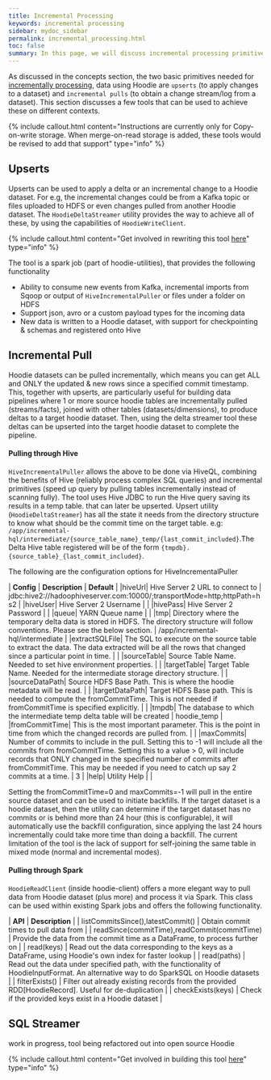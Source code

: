 ```yaml
---
title: Incremental Processing
keywords: incremental processing
sidebar: mydoc_sidebar
permalink: incremental_processing.html
toc: false
summary: In this page, we will discuss incremental processing primitives that Hoodie has to offer.
---
```


As discussed in the concepts section, the two basic primitives needed for [incrementally processing](https://www.oreilly.com/ideas/ubers-case-for-incremental-processing-on-hadoop),
data using Hoodie are `upserts` (to apply changes to a dataset) and `incremental pulls` (to obtain a change stream/log from a dataset). This section
discusses a few tools that can be used to achieve these on different contexts.

{% include callout.html content="Instructions are currently only for Copy-on-write storage. When merge-on-read storage is added, these tools would be revised to add that support" type="info" %}


## Upserts

Upserts can be used to apply a delta or an incremental change to a Hoodie dataset. For e.g, the incremental changes could be from a Kafka topic or files uploaded to HDFS or
even changes pulled from another Hoodie dataset. The `HoodieDeltaStreamer` utility provides the way to achieve all of these, by using the capabilities of `HoodieWriteClient`.

{% include callout.html content="Get involved in rewriting this tool [here](https://github.com/uber/hoodie/issues/20)" type="info" %}

The tool is a spark job (part of hoodie-utilities), that provides the following functionality

 - Ability to consume new events from Kafka, incremental imports from Sqoop or output of `HiveIncrementalPuller` or files under a folder on HDFS
 - Support json, avro or a custom payload types for the incoming data
 - New data is written to a Hoodie dataset, with support for checkpointing & schemas and registered onto Hive


## Incremental Pull

Hoodie datasets can be pulled incrementally, which means you can get ALL and ONLY the updated & new rows since a specified commit timestamp.
This, together with upserts, are particularly useful for building data pipelines where 1 or more source hoodie tables are incrementally pulled (streams/facts),
joined with other tables (datasets/dimensions), to produce deltas to a target hoodie dataset. Then, using the delta streamer tool these deltas can be upserted into the
target hoodie dataset to complete the pipeline.

#### Pulling through Hive

`HiveIncrementalPuller` allows the above to be done via HiveQL, combining the benefits of Hive (reliably process complex SQL queries) and incremental primitives
(speed up query by pulling tables incrementally instead of scanning fully). The tool uses Hive JDBC to run the Hive query saving its results in a temp table.
that can later be upserted. Upsert utility (`HoodieDeltaStreamer`) has all the state it needs from the directory structure to know what should be the commit time on the target table.
e.g: `/app/incremental-hql/intermediate/{source_table_name}_temp/{last_commit_included}`.The Delta Hive table registered will be of the form `{tmpdb}.{source_table}_{last_commit_included}`.

The following are the configuration options for HiveIncrementalPuller

| **Config** | **Description** | **Default** |
|hiveUrl| Hive Server 2 URL to connect to | jdbc:hive2://hadoophiveserver.com:10000/;transportMode=http;httpPath=hs2 |
|hiveUser| Hive Server 2 Username |  |
|hivePass| Hive Server 2 Password |  |
|queue| YARN Queue name |  |
|tmp| Directory where the temporary delta data is stored in HDFS. The directory structure will follow conventions. Please see the below section.  | /app/incremental-hql/intermediate |
|extractSQLFile| The SQL to execute on the source table to extract the data. The data extracted will be all the rows that changed since a particular point in time. |  |
|sourceTable| Source Table Name. Needed to set hive environment properties. |  |
|targetTable| Target Table Name. Needed for the intermediate storage directory structure.  |  |
|sourceDataPath| Source HDFS Base Path. This is where the hoodie metadata will be read. |  |
|targetDataPath| Target HDFS Base path. This is needed to compute the fromCommitTime. This is not needed if fromCommitTime is specified explicitly. |  |
|tmpdb| The database to which the intermediate temp delta table will be created | hoodie_temp |
|fromCommitTime| This is the most important parameter. This is the point in time from which the changed records are pulled from.  |  |
|maxCommits| Number of commits to include in the pull. Setting this to -1 will include all the commits from fromCommitTime. Setting this to a value > 0, will include records that ONLY changed in the specified number of commits after fromCommitTime. This may be needed if you need to catch up say 2 commits at a time. | 3 |
|help| Utility Help |  |


Setting the fromCommitTime=0 and maxCommits=-1 will pull in the entire source dataset and can be used to initiate backfills. If the target dataset is a hoodie dataset,
then the utility can determine if the target dataset has no commits or is behind more than 24 hour (this is configurable),
it will automatically use the backfill configuration, since applying the last 24 hours incrementally could take more time than doing a backfill. The current limitation of the tool
is the lack of support for self-joining the same table in mixed mode (normal and incremental modes).


#### Pulling through Spark

`HoodieReadClient` (inside hoodie-client) offers a more elegant way to pull data from Hoodie dataset (plus more) and process it via Spark.
This class can be used within existing Spark jobs and offers the following functionality.

| **API** | **Description** |
| listCommitsSince(),latestCommit() | Obtain commit times to pull data from |
| readSince(commitTime),readCommit(commitTime) | Provide the data from the commit time as a DataFrame, to process further on |
| read(keys) | Read out the data corresponding to the keys as a DataFrame, using Hoodie's own index for faster lookup |
| read(paths) | Read out the data under specified path, with the functionality of HoodieInputFormat. An alternative way to do SparkSQL on Hoodie datasets |
| filterExists() | Filter out already existing records from the provided RDD[HoodieRecord]. Useful for de-duplication |
| checkExists(keys) | Check if the provided keys exist in a Hoodie dataset |


## SQL Streamer

work in progress, tool being refactored out into open source Hoodie


{% include callout.html content="Get involved in building this tool [here](https://github.com/uber/hoodie/issues/20)" type="info" %}

